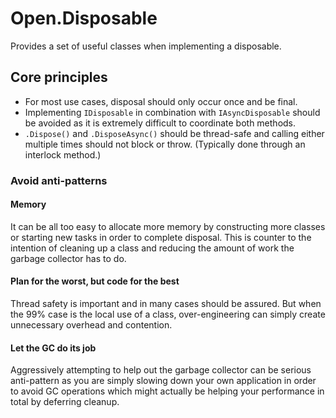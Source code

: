 # Open.Disposable

Provides a set of useful classes when implementing a disposable.

## Core principles

* For most use cases, disposal should only occur once and be final.
* Implementing `IDisposable` in combination with `IAsyncDisposable` should be avoided as it is extremely difficult to coordinate both methods.
* `.Dispose()` and `.DisposeAsync()` should be thread-safe and calling either multiple times should not block or throw. (Typically done through an interlock method.)

### Avoid anti-patterns

#### Memory

It can be all too easy to allocate more memory by constructing more classes or starting new tasks in order to complete disposal.  This is counter to the intention of cleaning up a class and reducing the amount of work the garbage collector has to do.

#### Plan for the worst, but code for the best

Thread safety is important and in many cases should be assured.  But when the 99% case is the local use of a class, over-engineering can simply create unnecessary overhead and contention.

#### Let the GC do its job

Aggressively attempting to help out the garbage collector can be serious anti-pattern as you are simply slowing down your own application in order to avoid GC operations which might actually be helping your performance in total by deferring cleanup.
